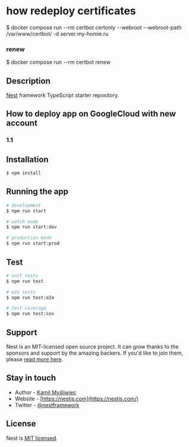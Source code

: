 # how redeploy certificates
$ docker compose run --rm  certbot certonly --webroot --webroot-path /var/www/certbot/ -d server.my-homie.ru
### renew
$ docker compose run --rm certbot renew

## Description

[Nest](https://github.com/nestjs/nest) framework TypeScript starter repository.

## How to deploy app on GoogleCloud with new account

### 1.1

## Installation

```bash
$ npm install
```

## Running the app

```bash
# development
$ npm run start

# watch mode
$ npm run start:dev

# production mode
$ npm run start:prod
```

## Test

```bash
# unit tests
$ npm run test

# e2e tests
$ npm run test:e2e

# test coverage
$ npm run test:cov
```

## Support

Nest is an MIT-licensed open source project. It can grow thanks to the sponsors and support by the amazing backers. If you'd like to join them, please [read more here](https://docs.nestjs.com/support).

## Stay in touch

- Author - [Kamil Myśliwiec](https://kamilmysliwiec.com)
- Website - [https://nestjs.com](https://nestjs.com/)
- Twitter - [@nestframework](https://twitter.com/nestframework)

## License

Nest is [MIT licensed](LICENSE).
